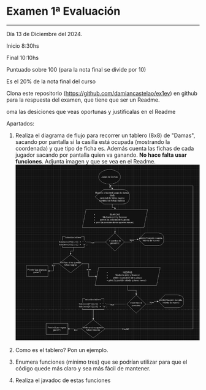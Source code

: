 # Examen 1ª Evaluación

---

Día 13 de Diciembre del 2024.

Inicio 8:30hs

Final 10:10hs

Puntuado sobre 100 (para la nota final se divide por 10)

Es el 20% de la nota final del curso

Clona este repositorio (https://github.com/damiancastelao/ex1ev) en github para la respuesta del examen, que tiene que ser un Readme.

oma las desiciones que veas oportunas y justificalas en el Readme

Apartados:

1. Realiza el diagrama de flujo para recorrer un tablero (8x8) de "Damas", sacando por pantalla si la casilla está ocupada (mostrando la coordenada) y que tipo de ficha es. Además cuenta las fichas de cada jugador sacando por pantalla quien va ganando. **No hace falta usar funciones**. Adjunta imagen y que se vea en el Readme.
   ![TableroDamasPiero](/imagen/damasPiero.png)
   
   
2. Como es el tablero? Pon un ejemplo.
3. Enumera funciones (mínimo tres) que se podrían utilizar para que el código quede más claro y sea más fácil de mantener.
4. Realiza el javadoc de estas funciones